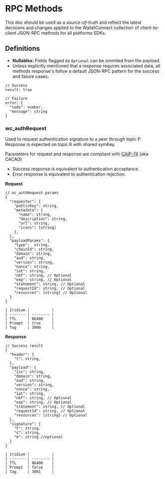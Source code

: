 # RPC Methods

This doc should be used as a _source-of-truth_ and reflect the latest decisions and changes applied to the WalletConnect collection of client-to-client JSON-RPC methods for all platforms SDKs.

## Definitions

- **Nullables:** Fields flagged as `Optional` can be ommited from the payload.
- Unless explicitly mentioned that a response requires associated data, all methods response's follow a default JSON-RPC pattern for the success and failure cases:

```jsonc
// Success
result: true

// Failure
error: {
  "code": number,
  "message": string
}
```

### wc_authRequest

Used to request authentication signature to a peer through topic P. Response is expected on topic R with shared symKey.

Parameters for request and response are compliant with [CAIP-74](https://github.com/ChainAgnostic/CAIPs/blob/master/CAIPs/caip-74.md) (aka CACAO)

- Success response is equivalent to authentication acceptance.
- Error response is equivalent to authentication rejection.

**Request**

```jsonc
// wc_authRequest params
{
  "requester": {
    "publicKey": string,
    "metadata": {
      "name": string,
      "description": string,
      "url": string,
      "icons": [string]
    },
  },
  "payloadParams": {
    "type":  string,
    "chainId": string,
    "domain": string,
    "aud": string,
    "version": string,
    "nonce": string,
    "iat": string,
    "nbf": string, // Optional
    "exp": string, // Optional
    "statement": string, // Optional
    "requestId": string, // Optional
    "resources": [string] // Optional
  }
}

| Iridium |          |
| ------- | -------- |
| TTL     | 86400    |
| Prompt  | true     |
| Tag     | 3000     |

```

**Response**

```jsonc
// Success result
{
  "header": {
    "t": string,
  },
  "payload": {
    "iss": string,
    "domain": string,
    "aud": string,
    "version": string,
    "nonce": string,
    "iat": string,
    "nbf": string, // Optional
    "exp": string, // Optional
    "statement": string, // Optional
    "requestId": string, // Optional
    "resources": [string] // Optional
  },
  "signature": {
    "t": string,
    "s": string,
    "m": string //optional
  }
}

| Iridium |          |
| ------- | -------- |
| TTL     | 86400    |
| Prompt  | false    |
| Tag     | 3001     |
```
